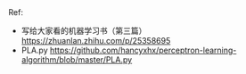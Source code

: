 



## 
Ref:
- 写给大家看的机器学习书（第三篇）
https://zhuanlan.zhihu.com/p/25358695
- PLA.py
https://github.com/hancyxhx/perceptron-learning-algorithm/blob/master/PLA.py